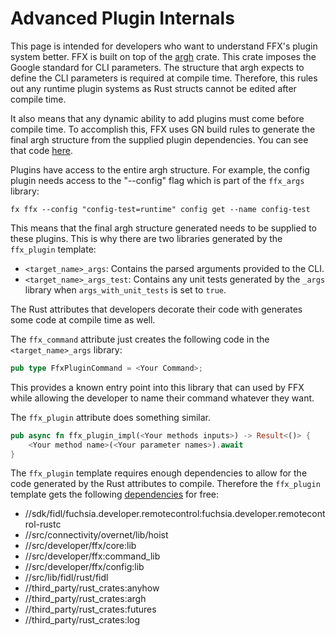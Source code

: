 # Advanced Plugin Internals

This page is intended for developers who want to understand FFX's plugin system
better. FFX is built on top of the [argh](https://docs.rs/argh/0.1.3/argh/)
crate. This crate imposes the Google standard for CLI parameters. The structure
that argh expects to define the CLI parameters is required at compile time.
Therefore, this rules out any runtime plugin systems as Rust structs cannot be
edited after compile time.

It also means that any dynamic ability to add plugins must come before compile
time. To accomplish this, FFX uses GN build rules to generate the final argh
structure from the supplied plugin dependencies.  You can see that code
[here](/src/developer/ffx/build/ffx.gni#35).

Plugins have access to the entire argh structure.
For example, the config plugin needs access to the "--config" flag
which is part of the `ffx_args` library:

```posix-terminal
fx ffx --config "config-test=runtime" config get --name config-test
```

This means that the final argh structure generated needs to be supplied to these
plugins. This is why there are two libraries generated by the `ffx_plugin` template:

-   `<target_name>_args`: Contains the parsed arguments provided to the CLI.
-   `<target_name>_args_test`: Contains any unit tests generated by the `_args`
    library when `args_with_unit_tests` is set to `true`.

The Rust attributes that developers decorate their code with generates some code
at compile time as well.

The `ffx_command` attribute just creates the following code in the
`<target_name>_args` library:

```rust
pub type FfxPluginCommand = <Your Command>;
```

This provides a known entry point into this library that can used by FFX while
allowing the developer to name their command whatever they want.

The `ffx_plugin` attribute does something similar.

```rust
pub async fn ffx_plugin_impl(<Your methods inputs>) -> Result<()> {
    <Your method name>(<Your parameter names>).await
}
```

The `ffx_plugin` template requires enough dependencies to allow for the code
generated by the Rust attributes to compile. Therefore the `ffx_plugin` template
gets the following [dependencies](/src/developer/ffx/build/ffx_plugin.gni#99)
for free:

 + //sdk/fidl/fuchsia.developer.remotecontrol:fuchsia.developer.remotecontrol-rustc
 + //src/connectivity/overnet/lib/hoist
 + //src/developer/ffx/core:lib
 + //src/developer/ffx:command_lib
 + //src/developer/ffx/config:lib
 + //src/lib/fidl/rust/fidl
 + //third_party/rust_crates:anyhow
 + //third_party/rust_crates:argh
 + //third_party/rust_crates:futures
 + //third_party/rust_crates:log
